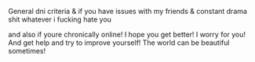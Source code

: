 General dni criteria & if you have issues with my friends & constant drama shit whatever i fucking hate you

and also if youre chronically online! I hope you get better! I worry for you! And get help and try to improve yourself! The world can be beautiful sometimes!
